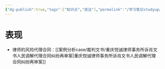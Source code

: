 ```yaml
---
{"dg-publish":true,"tags":["知识点","民法"],"permalink":"/学习笔记studyup/民法总论/违背职业道德/","dgPassFrontmatter":true,"created":"2024-11-18T10:49:43.984+08:00","updated":"2024-11-18T10:49:58.345+08:00"}
---
```


# 表现
- 律师的风险代理合同：[[案例分析case/裁判文书/重庆悦诚律师事务所诉肖文书人民调解代理合同纠纷再审案\|重庆悦诚律师事务所诉肖文书人民调解代理合同纠纷再审案]]